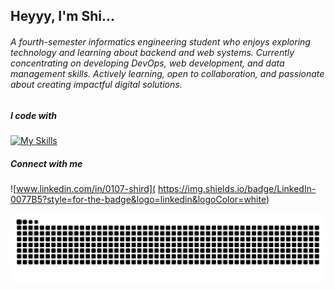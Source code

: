 ## Heyyy, I'm Shi...

###### A fourth-semester informatics engineering student who enjoys exploring technology and learning about backend and web systems. Currently concentrating on developing DevOps, web development, and data management skills. Actively learning, open to collaboration, and passionate about creating impactful digital solutions.


##### I code with
[![My Skills](https://skillicons.dev/icons?i=html,css,java,js,py,php,mysql&theme=light)](https://skillicons.dev)

##### Connect with me 
![www.linkedin.com/in/0107-shird](  https://img.shields.io/badge/LinkedIn-0077B5?style=for-the-badge&logo=linkedin&logoColor=white)


<img src="https://raw.githubusercontent.com/Shird07/Shird07/output/snake.svg" alt="Snake animation" />

###

<!--
**Shird07/Shird07** is a ✨ _special_ ✨ repository because its `README.md` (this file) appears on your GitHub profile.

Here are some ideas to get you started:

- 🔭 I’m currently working on ...
- 🌱 I’m currently learning ...
- 👯 I’m looking to collaborate on ...
- 🤔 I’m looking for help with ...
- 💬 Ask me about ...
- 📫 How to reach me: ...
- 😄 Pronouns: ...
- ⚡ Fun fact: ...
-->

